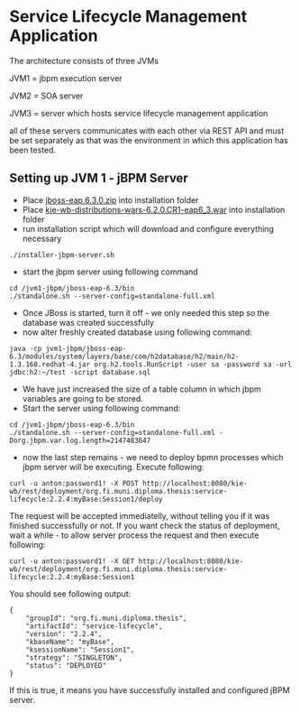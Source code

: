 Service Lifecycle Management Application
======================

The architecture consists of three JVMs

JVM1 = jbpm execution server

JVM2 = SOA server

JVM3 = server which hosts service lifecycle management application


all of these servers communicates with each other via REST API and must be set separately as that was the environment in which this application has been tested.

Setting up JVM 1 - jBPM Server
-------------------------------
- Place [jboss-eap.6.3.0.zip](http://www.jboss.org/download-manager/file/jboss-eap-6.3.0.GA.zip) into installation folder
- Place [kie-wb-distributions-wars-6.2.0.CR1-eap6_3.war](http://repository.jboss.org/nexus/content/groups/public-jboss/org/kie/kie-wb-distribution-wars/6.2.0.CR1/kie-wb-distribution-wars-6.2.0.CR1-eap6_3.war) into installation folder
- run installation script which will download and configure everything necessary

```
./installer-jbpm-server.sh

```
- start the jbpm server using following command 
```
cd /jvm1-jbpm/jboss-eap-6.3/bin
./standalone.sh --server-config=standalone-full.xml
```
- Once JBoss is started, turn it off - we only needed this step so the database was created successfully
- now alter freshly created database using following command:

```
java -cp jvm1-jbpm/jboss-eap-6.3/modules/system/layers/base/com/h2database/h2/main/h2-1.3.168.redhat-4.jar org.h2.tools.RunScript -user sa -password sa -url jdbc:h2:~/test -script database.sql

```
- We have just increased the size of a table column in which jbpm variables are going to be stored.
- Start the server using following command:

```
cd /jvm1-jbpm/jboss-eap-6.3/bin
./standalone.sh --server-config=standalone-full.xml -Dorg.jbpm.var.log.length=2147483647
```
- now the last step remains - we need to deploy bpmn processes which jbpm server will be executing. Execute following:
```
curl -u anton:password1! -X POST http://localhost:8080/kie-wb/rest/deployment/org.fi.muni.diploma.thesis:service-lifecycle:2.2.4:myBase:Session1/deploy
```

The request will be accepted immediatelly, without telling you if it was finished successfully or not. If you want check the status of deployment, wait a while - to allow server process the request and then execute following:
```
curl -u anton:password1! -X GET http://localhost:8080/kie-wb/rest/deployment/org.fi.muni.diploma.thesis:service-lifecycle:2.2.4:myBase:Session1
```

You should see following output:
```
{
    "groupId": "org.fi.muni.diploma.thesis",
    "artifactId": "service-lifecycle",
    "version": "2.2.4",
    "kbaseName": "myBase",
    "ksessionName": "Session1",
    "strategy": "SINGLETON",
    "status": "DEPLOYED"
}
```
If this is true, it means you have successfully installed and configured jBPM server.

